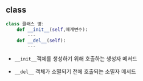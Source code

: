 ## class

```python
class 클래스 명:
    def __init__(self,매개변수):
        ---
    def __del__(self):
        ---

```

- `__init__`객체를 생성하기 위해 호출하는 생성자 메서드

- `__del__` 객체가 소멸되기 전에 호출되는 소멸자 메서드
